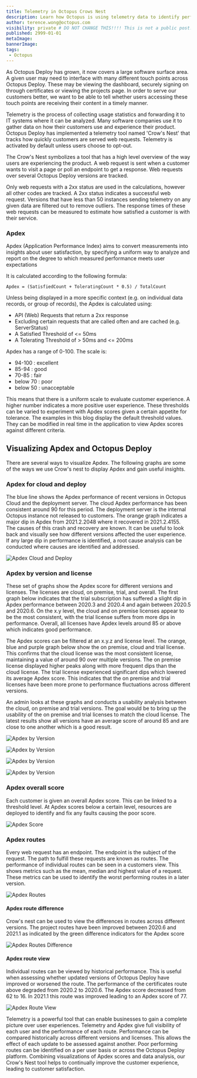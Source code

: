 ```yaml
---
title: Telemetry in Octopus Crows Nest
description: Learn how Octopus is using telemetry data to identify performance metrics for our customers
author: terence.wong@octopus.com
visibility: private # DO NOT CHANGE THIS!!!! This is not a public post!
published: 2999-01-01
metaImage: 
bannerImage: 
tags:
 - Octopus
---
```


As Octopus Deploy has grown, it now covers a large software surface area. A given user may need to interface with many different touch points across Octopus Deploy. These may be viewing the dashboard, securely signing on through certificates or viewing the projects page. In order to serve our customers better, we want to be able to tell whether users accessing these touch points are receiving their content in a timely manner.

Telemetry is the process of collecting usage statistics and forwarding it to IT systems where it can be analyzed. Many software companies use it to gather data on how their customers use and experience their product. Octopus Deploy has implemented a telemetry tool named 'Crow's Nest' that tracks how quickly customers are served web requests. Telemetry is activated by default unless users choose to opt-out. 

The Crow's Nest symbolizes a tool that has a high level overview of the way users are experiencing the product.  A web request is sent when a customer wants to visit a page or poll an endpoint to get a response. Web requests over several Octopus Deploy versions are tracked.

Only web requests with a 2xx status are used in the calculations, however all other codes are tracked. A 2xx status indicates a successful web request. Versions that have less than 50 instances sending telemetry on any given data are filtered out to remove outliers. The response times of these web requests can be measured to estimate how satisfied a customer is with their service. 

### Apdex

Apdex (Application Performance Index) aims to convert measurements into insights about user satisfaction, by specifying a uniform way to analyze and report on the degree to which measured performance meets user expectations

It is calculated according to the following formula:


    Apdex = (SatisfiedCount + ToleratingCount * 0.5) / TotalCount
    
Unless being displayed in a more specific context (e.g. on individual data records, or group of records), the Apdex is calculated using:

- API (Web) Requests that return a 2xx response
- Excluding certain requests that are called often and are cached (e.g. ServerStatus)
- A Satisfied Threshold of <= 50ms
- A Tolerating Threshold of > 50ms and <= 200ms

Apdex has a range of 0-100. The scale is:
- 94-100 : excellent
- 85-94 : good
- 70-85 : fair
- below 70 : poor
- below 50 : unacceptable

This means that there is a uniform scale to evaluate customer experience. A higher number indicates a more positive user experience. These thresholds can be varied to experiment with Apdex scores given a certain appetite for tolerance. The examples in this blog display the default threshold values. They can be modified in real time in the application to view Apdex scores against different criteria.
 
## Visualizing Apdex and Octopus Deploy

There are several ways to visualize Apdex. The following graphs are some of the ways we use Crow's nest to display Apdex and gain useful insights.

### Apdex for cloud and deploy

The blue line shows the Apdex performance of recent versions in Octopus Cloud and the deployment server. The cloud Apdex performance has been consistent around 90 for this period. The deployment server is the internal Octopus instance not released to customers. The orange graph indicates a major dip in Apdex from 2021.2.2048 where it recovered in 2021.2.4155. The causes of this crash and recovery are known. It can be useful to look back and visually see how different versions affected the user experience. If any large dip in performance is identified, a root cause analysis can be conducted where causes are identified and addressed.

![Apdex Cloud and Deploy](apdex-cloud-deploy.png "Apdex Cloud and Deploy")

### Apdex by version and license

These set of graphs show the Apdex score for different versions and licenses. The licenses are cloud, on premise, trial, and overall.  The first graph below indicates that the trial subscription has suffered a slight dip in Apdex performance between  2020.3 and 2020.4 and again between 2020.5 and 2020.6. On the x.y level, the cloud and on premise licenses appear to be the most consistent, with the trial license suffers from more dips in performance. Overall, all licenses have Apdex levels around 85 or above which indicates good performance.

The Apdex scores can be filtered at an x.y.z and license level. The orange, blue and purple graph below show the on premise, cloud and trial license. This confirms that the cloud license was the most consistent license, maintaining a value of around 90 over multiple versions. The on premise license displayed higher peaks along with more frequent dips than the cloud license. The trial license experienced significant dips which lowered its average Apdex score. This indicates that the on premise and trial licenses have been more prone to performance fluctuations across different versions. 

An admin looks at these graphs and conducts a usability analysis between the cloud, on premise and trial versions. The goal would be to bring up the usability of the on premise and trial licenses to match the cloud license. The latest results show all versions have an average score of around 85 and are close to one another which is a good result.

![Apdex by Version](apdex-by-version.png "Apdex by Version")

![Apdex by Version](apdex-by-version-z-onprem.png "Apdex by Version")

![Apdex by Version](apdex-by-version-z-cloud.png "Apdex by Version")

![Apdex by Version](apdex-by-version-z-trial.png "Apdex by Version")


<!--### Apdex customer view

![Apdex Customer View](apdex-customer.png "Apdex Customer View")-->

### Apdex overall score

Each customer is given an overall Apdex score. This can be linked to a threshold level. At Apdex scores below a certain level, resources are deployed to identify and fix any faults causing the poor score.

![Apdex Score](apdex-score.png "Apdex Score")

### Apdex routes

Every web request has an endpoint. The endpoint is the subject of the request. The path to fulfill these requests are known as routes. The performance of individual routes can be seen in a customers view. This shows metrics such as the mean, median and highest value of a request. These metrics can be used to identify the worst performing routes in a later version.

![Apdex Routes](apdex-route.png "Apdex Routes")

#### Apdex route difference

Crow's nest can be used to view the differences in routes across different versions. The project routes have been improved between 2020.6 and 2021.1 as indicated by the green difference indicators for the Apdex score

![Apdex Routes Difference](apdex-route-diff.png "Apdex Routes Difference")

#### Apdex route view

Individual routes can be viewed by historical performance. This is useful when assessing whether updated versions of Octopus Deploy have improved or worsened the route. The performance of the certificates route above degraded from 2020.2 to 2020.6. The Apdex score decreased from 62 to 16. In 2021.1 this route was improved leading to an Apdex score of 77.

![Apdex Route View](apdex-route-view.png "Apdex Route View")

Telemetry is a powerful tool that can enable businesses to gain a complete picture over user experiences. Telemetry and Apdex give full visibility of each user and the performance of each route. Performance can be compared historically across different versions and licenses. This allows the effect of each update to be assessed against another. Poor performing routes can be identified on a per user basis or across the Octopus Deploy platform. Combining visualizations of Apdex scores and data analysis, our Crow's Nest tool helps to continually improve the customer experience, leading to customer satisfaction.

